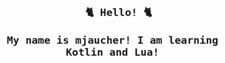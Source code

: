 <div align = "center"> 
  
  <h1>
    
      🐈 Hello! 🐈
    
    My name is mjaucher! I am learning Kotlin and Lua!
    
  </h1>
  
</div>

